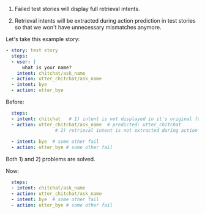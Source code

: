 1) Failed test stories will display full retrieval intents. 

2) Retrieval intents will be extracted during action prediction in test stories so that we won't have unnecessary mismatches anymore.

Let's take this example story:
```yaml
- story: test story
  steps:
  - user: |
      what is your name?
    intent: chitchat/ask_name
  - action: utter_chitchat/ask_name
  - intent: bye
  - action: utter_bye
```

Before:
```yaml
  steps:
  - intent: chitchat   # 1) intent is not displayed in it's original form
  - action: utter_chitchat/ask_name  # predicted: utter_chitchat  
                  # 2) retrieval intent is not extracted during action prediction and we have a mismatch
  
  - intent: bye  # some other fail
  - action: utter_bye # some other fail
```

Both 1) and 2) problems are solved.

Now:
```yaml
  steps:
  - intent: chitchat/ask_name
  - action: utter_chitchat/ask_name
  - intent: bye  # some other fail
  - action: utter_bye # some other fail
```
